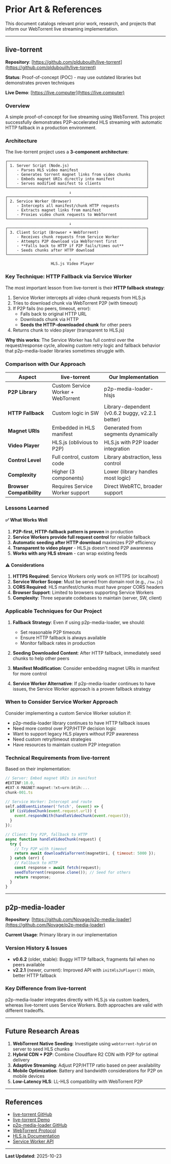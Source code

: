 # Prior Art & References

This document catalogs relevant prior work, research, and projects that inform our WebTorrent live streaming implementation.

---

## live-torrent

**Repository**: [https://github.com/pldubouilh/live-torrent](https://github.com/pldubouilh/live-torrent)

**Status**: Proof-of-concept (POC) - may use outdated libraries but demonstrates proven techniques

**Live Demo**: [https://live.computer](https://live.computer)

### Overview

A simple proof-of-concept for live streaming using WebTorrent. This project successfully demonstrates P2P-accelerated HLS streaming with automatic HTTP fallback in a production environment.

### Architecture

The live-torrent project uses a **3-component architecture**:

```
┌─────────────────────────────────────────────────────────────┐
│ 1. Server Script (Node.js)                                  │
│    - Parses HLS video manifest                              │
│    - Generates torrent magnet links from video chunks       │
│    - Embeds magnet URIs directly into manifest              │
│    - Serves modified manifest to clients                    │
└─────────────────────────────────────────────────────────────┘
                            ↓
┌─────────────────────────────────────────────────────────────┐
│ 2. Service Worker (Browser)                                 │
│    - Intercepts all manifest/chunk HTTP requests            │
│    - Extracts magnet links from manifest                    │
│    - Proxies video chunk requests to WebTorrent             │
└─────────────────────────────────────────────────────────────┘
                            ↓
┌─────────────────────────────────────────────────────────────┐
│ 3. Client Script (Browser + WebTorrent)                     │
│    - Receives chunk requests from Service Worker            │
│    - Attempts P2P download via WebTorrent first             │
│    - **Falls back to HTTP if P2P fails/times out**          │
│    - Seeds chunks after HTTP download                       │
└─────────────────────────────────────────────────────────────┘
                            ↓
                    HLS.js Video Player
```

### Key Technique: HTTP Fallback via Service Worker

The most important lesson from live-torrent is their **HTTP fallback strategy**:

1. Service Worker intercepts all video chunk requests from HLS.js
2. Tries to download chunk via WebTorrent P2P (with timeout)
3. If P2P fails (no peers, timeout, error):
   - Falls back to original HTTP URL
   - Downloads chunk via HTTP
   - **Seeds the HTTP-downloaded chunk** for other peers
4. Returns chunk to video player (transparent to HLS.js)

**Why this works**: The Service Worker has full control over the request/response cycle, allowing custom retry logic and fallback behavior that p2p-media-loader libraries sometimes struggle with.

### Comparison with Our Approach

| Aspect | live-torrent | Our Implementation |
|--------|--------------|-------------------|
| **P2P Library** | Custom Service Worker + WebTorrent | p2p-media-loader-hlsjs |
| **HTTP Fallback** | Custom logic in SW | Library-dependent (v0.6.2 buggy, v2.2.1 better) |
| **Magnet URIs** | Embedded in HLS manifest | Generated from segments dynamically |
| **Video Player** | HLS.js (oblivious to P2P) | HLS.js with P2P loader integration |
| **Control Level** | Full control, custom code | Library abstraction, less control |
| **Complexity** | Higher (3 components) | Lower (library handles most logic) |
| **Browser Compatibility** | Requires Service Worker support | Direct WebRTC, broader support |

### Lessons Learned

#### ✅ What Works Well

1. **P2P-first, HTTP-fallback pattern is proven** in production
2. **Service Workers provide full request control** for reliable fallback
3. **Automatic seeding after HTTP download** maximizes P2P efficiency
4. **Transparent to video player** - HLS.js doesn't need P2P awareness
5. **Works with any HLS stream** - can wrap existing feeds

#### ⚠️ Considerations

1. **HTTPS Required**: Service Workers only work on HTTPS (or localhost)
2. **Service Worker Scope**: Must be served from domain root (e.g., `/sw.js`)
3. **CORS Required**: HLS manifest/chunks must have proper CORS headers
4. **Browser Support**: Limited to browsers supporting Service Workers
5. **Complexity**: Three separate codebases to maintain (server, SW, client)

### Applicable Techniques for Our Project

1. **Fallback Strategy**: Even if using p2p-media-loader, we should:
   - Set reasonable P2P timeouts
   - Ensure HTTP fallback is always available
   - Monitor fallback rates in production

2. **Seeding Downloaded Content**: After HTTP fallback, immediately seed chunks to help other peers

3. **Manifest Modification**: Consider embedding magnet URIs in manifest for more control

4. **Service Worker Alternative**: If p2p-media-loader continues to have issues, the Service Worker approach is a proven fallback strategy

### When to Consider Service Worker Approach

Consider implementing a custom Service Worker solution if:

- p2p-media-loader library continues to have HTTP fallback issues
- Need more control over P2P/HTTP decision logic
- Want to support legacy HLS players without P2P awareness
- Need custom retry/timeout strategies
- Have resources to maintain custom P2P integration

### Technical Requirements from live-torrent

Based on their implementation:

```javascript
// Server: Embed magnet URIs in manifest
#EXTINF:10.0,
#EXT-X-MAGNET:magnet:?xt=urn:btih:...
chunk-001.ts

// Service Worker: Intercept and route
self.addEventListener('fetch', (event) => {
  if (isVideoChunk(event.request.url)) {
    event.respondWith(handleVideoChunk(event.request));
  }
});

// Client: Try P2P, fallback to HTTP
async function handleVideoChunk(request) {
  try {
    // Try P2P with timeout
    return await downloadViaTorrent(magnetUri, { timeout: 5000 });
  } catch (err) {
    // Fallback to HTTP
    const response = await fetch(request);
    seedToTorrent(response.clone()); // Seed for others
    return response;
  }
}
```

---

## p2p-media-loader

**Repository**: [https://github.com/Novage/p2p-media-loader](https://github.com/Novage/p2p-media-loader)

**Current Usage**: Primary library in our implementation

### Version History & Issues

- **v0.6.2** (older, stable): Buggy HTTP fallback, fragments fail when no peers available
- **v2.2.1** (newer, current): Improved API with `initHlsJsPlayer()` mixin, better HTTP fallback

### Key Difference from live-torrent

p2p-media-loader integrates directly with HLS.js via custom loaders, whereas live-torrent uses Service Workers. Both approaches are valid with different tradeoffs.

---

## Future Research Areas

1. **WebTorrent Native Seeding**: Investigate using `webtorrent-hybrid` on server to seed HLS chunks
2. **Hybrid CDN + P2P**: Combine Cloudflare R2 CDN with P2P for optimal delivery
3. **Adaptive Streaming**: Adjust P2P/HTTP ratio based on peer availability
4. **Mobile Optimization**: Battery and bandwidth considerations for P2P on mobile devices
5. **Low-Latency HLS**: LL-HLS compatibility with WebTorrent P2P

---

## References

- [live-torrent GitHub](https://github.com/pldubouilh/live-torrent)
- [live-torrent Demo](https://live.computer)
- [p2p-media-loader GitHub](https://github.com/Novage/p2p-media-loader)
- [WebTorrent Protocol](https://github.com/webtorrent/webtorrent)
- [HLS.js Documentation](https://github.com/video-dev/hls.js)
- [Service Worker API](https://developer.mozilla.org/en-US/docs/Web/API/Service_Worker_API)

---

**Last Updated**: 2025-10-23

